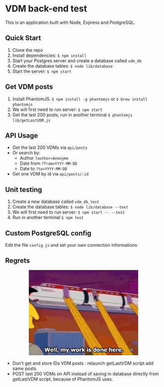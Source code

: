 # VDM back-end test

This is an application built with Node, Express and PostgreSQL.

## Quick Start

1. Clone the repo
2. Install dependencies: `$ npm install`
3. Start your Postgres server and create a database called `vdm_db`
4. Create the database tables: `$ node lib/database`
5. Start the server: `$ npm start`

## Get VDM posts

1. Install PhantomJS. `$ npm install -g phantomjs` or `$ brew install phantomjs`
2. We will first need to run server: `$ npm start`
3. Get the last 200 posts, run in another terminal `$ phantomjs lib/getLastVDM.js`

## API Usage
- Get the last 200 VDMs via `api/posts`
- Or search by:
  + Author `?author=Anonyme`
  + Date from `?from=YYYY-MM-DD`
  + Date to `?to=YYYY-MM-DD`
- Get one VDM by id via `api/posts/:id`

## Unit testing

1. Create a new database called `vdm_db_test`
2. Create the database tables: `$ node lib/database --test`
3. We will first need to run server: `$ npm start -- --test`
4. Run in another terminal `$ npm test`

## Custom PostgreSQL config

Edit the file `config.js` and set your own connection informations

## Regrets

<p align="center">
<img src="./gifs/done.gif" width="70%" />
</p>

- Don't get and store IDs VDM posts : relaunch getLastVDM script add same posts.
- POST last 200 VDMs on API instead of saving in database directly from getLastVDM script, because of PhantomJS uses.
